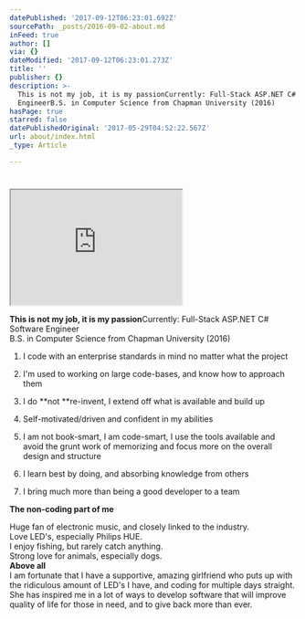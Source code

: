 ```yaml
---
datePublished: '2017-09-12T06:23:01.692Z'
sourcePath: _posts/2016-09-02-about.md
inFeed: true
author: []
via: {}
dateModified: '2017-09-12T06:23:01.273Z'
title: ''
publisher: {}
description: >-
  This is not my job, it is my passionCurrently: Full-Stack ASP.NET C# Software
  EngineerB.S. in Computer Science from Chapman University (2016)
hasPage: true
starred: false
datePublishedOriginal: '2017-05-29T04:52:22.567Z'
url: about/index.html
_type: Article

---
```

# 

<iframe src="https://the-grid.github.io/ed-userhtml/?g=eJyVVFtv2jAUfsa_4ihoEkgNaaBsIlyk9YL2MGkP3ds0VSYxxMLYkW0ItOK_79hc2qZp1fkIYY6_8_k7FzwydicY2F3BxoFlWxulxgQTQjoZ1cuw0HxF9S5MlVAacD3BjKbLhVZrmSXQ_Bo7G8Ie8WxO18JWQir4wZ0zjxd8kVfRb_infWce78TV6fFbhHZjZx5K05RJ-ww6rCr1tN_tdz3-xOqv-JjasFTJrAp-hn7rOzsUhG94xnRFBqpQ-uzGiOtbZy4CSPNhpdaG_dowfScF1QuGeNI4QJu93mAwnQ6RhOwJaRDSLDUtCqaBIKq2MeQs7PLy-ub2Ch0KyedClUnOs4xJ9BQ0y7hchILNbQLdLy9cVhUHz8kxU9aqlXc5ETWCMW0v2tfHairNXOlVAmunNKWGDc8ZQZMx_3OuJN4c94st_GBiwyxP6QV815yKC7hHivCeaT4fkkZYstmSH4m55UomQIWA2ABD7lCtLco_r3ClHj-JDdXHwMY7DcJ8E2nzMM25yFqyjek8gUsoNPyRYfW6xdblKJi12HZT0BQLmUDH-V9Ifd2FK1fgD678Y93O_oUnT1HX-yHZN95VnLsxwODXBT10yqRUsFbciduu4OcK1h2qd45O_Tc5zXDUoIedPX1wjnsIwIHH7BpkFPknaEJGuV0J2K6ENOMgt7ZIoqgsy07Z6yi9iOLBYBBtHSZwoERQuRgHTOJjNZqpbAeeZhxU5tsdu5Hk2Tg4_l0CSAU1eEndG4T4EjvJWmBzbjoPVPANa7Wh7YYa4Mz1pqwYCMfzE33NuxJMfnq-4ShC5AQ-F_M753L5v0E3Kqte5LfkdWxdDWCyH3koOYaMIldi9-0aMCH_AHNn8zI" height="202" style=""></iframe>

**This is not my job, it is my passion**Currently: Full-Stack ASP.NET C\# Software Engineer  
B.S. in Computer Science from Chapman University (2016)

1. I code with an enterprise standards in mind no matter what the project

1. I'm used to working on large code-bases, and know how to approach them
2. I do **not **re-invent, I extend off what is available and build up
3. Self-motivated/driven and confident in my abilities
4. I am not book-smart, I am code-smart, I use the tools available and avoid the grunt work of memorizing and focus more on the overall design and structure
5. I learn best by doing, and absorbing knowledge from others
6. I bring much more than being a good developer to a team

**The non-coding part of me**

Huge fan of electronic music, and closely linked to the industry.   
Love LED's, especially Philips HUE.  
I enjoy fishing, but rarely catch anything.  
Strong love for animals, especially dogs.  
**Above all**  
I am fortunate that I have a supportive, amazing girlfriend who puts up with the ridiculous amount of LED's I have, and coding for multiple days straight. She has inspired me in a lot of ways to develop software that will improve quality of life for those in need, and to give back more than ever.